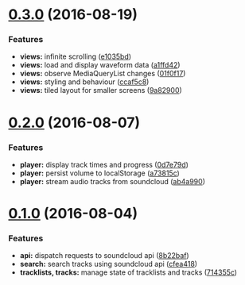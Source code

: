 <a name="0.3.0"></a>
# [0.3.0](https://github.com/r-park/soundcloud-ngrx/compare/v0.2.0...v0.3.0) (2016-08-19)


### Features

* **views:** infinite scrolling ([e1035bd](https://github.com/r-park/soundcloud-ngrx/commit/e1035bd))
* **views:** load and display waveform data ([a1ffd42](https://github.com/r-park/soundcloud-ngrx/commit/a1ffd42))
* **views:** observe MediaQueryList changes ([01f0f17](https://github.com/r-park/soundcloud-ngrx/commit/01f0f17))
* **views:** styling and behaviour ([ccaf5c8](https://github.com/r-park/soundcloud-ngrx/commit/ccaf5c8))
* **views:** tiled layout for smaller screens ([9a82900](https://github.com/r-park/soundcloud-ngrx/commit/9a82900))



<a name="0.2.0"></a>
# [0.2.0](https://github.com/r-park/soundcloud-ngrx/compare/v0.1.0...v0.2.0) (2016-08-07)


### Features

* **player:** display track times and progress ([0d7e79d](https://github.com/r-park/soundcloud-ngrx/commit/0d7e79d))
* **player:** persist volume to localStorage ([a73815c](https://github.com/r-park/soundcloud-ngrx/commit/a73815c))
* **player:** stream audio tracks from soundcloud ([ab4a990](https://github.com/r-park/soundcloud-ngrx/commit/ab4a990))



<a name="0.1.0"></a>
# [0.1.0](https://github.com/r-park/soundcloud-ngrx/compare/8b22baf...v0.1.0) (2016-08-04)


### Features

* **api:** dispatch requests to soundcloud api ([8b22baf](https://github.com/r-park/soundcloud-ngrx/commit/8b22baf))
* **search:** search tracks using soundcloud api ([cfea418](https://github.com/r-park/soundcloud-ngrx/commit/cfea418))
* **tracklists, tracks:** manage state of tracklists and tracks ([714355c](https://github.com/r-park/soundcloud-ngrx/commit/714355c))



